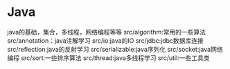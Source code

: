# Java
java的基础，集合，多线程，网络编程等等
src/algorithm:常用的一些算法
src/annotation：java注解学习
src/io:java的IO
src/jdbc:jdbc数据库连接
src/reflection:java的反射学习
src/serializable:java序列化
src/socket:java网络编程
src/sort:一些排序算法
src/thread:java多线程学习
src/util:一些工具类
